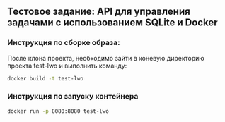 ##   Тестовое задание: API для управления задачами с использованием SQLite и Docker

### Инструкция по сборке образа:
После клона проекта, необходимо зайти в коневую директорию проекта test-lwo и выполнить команду:

``` bash
docker build -t test-lwo 
```

### Инструкция по запуску контейнера

``` bash
docker run -p 8080:8080 test-lwo
```
